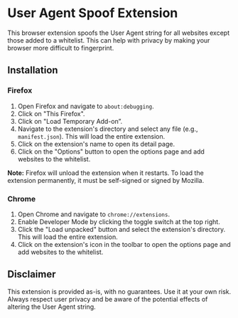 # User Agent Spoof Extension

This browser extension spoofs the User Agent string for all websites except those added to a whitelist. This can help with privacy by making your browser more difficult to fingerprint.

## Installation

### Firefox

1. Open Firefox and navigate to `about:debugging`.
2. Click on "This Firefox".
3. Click on "Load Temporary Add-on”.
4. Navigate to the extension's directory and select any file (e.g., `manifest.json`). This will load the entire extension.
5. Click on the extension's name to open its detail page.
6. Click on the "Options" button to open the options page and add websites to the whitelist.

**Note:** Firefox will unload the extension when it restarts. To load the extension permanently, it must be self-signed or signed by Mozilla.

### Chrome

1. Open Chrome and navigate to `chrome://extensions`.
2. Enable Developer Mode by clicking the toggle switch at the top right.
3. Click the "Load unpacked" button and select the extension's directory. This will load the entire extension.
4. Click on the extension's icon in the toolbar to open the options page and add websites to the whitelist.

## Disclaimer

This extension is provided as-is, with no guarantees. Use it at your own risk. Always respect user privacy and be aware of the potential effects of altering the User Agent string. 
